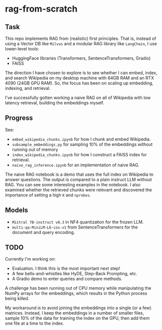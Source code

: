 # rag-from-scratch
## Task
This repo implements RAG from (realistic) first principles. That is, instead of using a Vector DB like `Milvus` and a modular RAG library like `LangChain`, I use lower-level tools:
* HuggingFace libraries (Transformers, SentenceTransformers, Gradio)
* FAISS

The direction I have chosen to explore is to see whether I can embed, index, and search Wikipedia on my desktop machine with 64GB RAM and an RTX 4090 (24GB GPU RAM). So, the focus has been on scaling up embedding, indexing, and retrieval.

I've successfully gotten working a naive RAG on all of Wikipedia with low latency retrieval, building the embeddings myself.

## Progress
See:
* `embed_wikipedia_chunks.ipynb` for how I chunk and embed Wikipedia.
* `subsample_embeddings.py` for sampling 10% of the embeddings without running out of memory
* `index_wikipedia_chunks.ipynb` for how I construct a FAISS index for retrieval.
* `naive_rag_inference.ipynb` for an implementation of naive RAG.

The naive RAG notebook is a demo that uses the full index on Wikipedia to answer questions. The output is compared to a plain instruct LLM without RAG. You can see some interesting examples in the notebook. I also examined whether the retrieved chunks were relevant and discovered the importance of setting a high `K` and `nprobes`.

## Models
* `Mistral 7B-instruct v0.3` in NF4 quantization for the frozen LLM.
* `multi-qa-MiniLM-L6-cos-v1` from SentenceTransformers for the document and query encoding.

## TODO
Currently I'm working on:
* Evaluation. I think this is the most important next step!
* A few bells-and-whistles like HyDE, Step-Back Prompting, etc.
* A Gradio demo to enter queries and compare methods.

A challenge has been running out of CPU memory while manipulating the NumPy arrays for the embeddings, which results in the Python process being killed.

My workaround is to avoid joining the embeddings into a single (or a few) matrices. Instead, I keep the embeddings in a number of smaller files, sample 10% of the data for training the index on the GPU, then add them one file at a time to the index.
